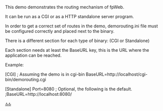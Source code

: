 <div class="header" id="myHeader">
  <div class="navbar" w3-include-html="/menu.inc"> </div>
</div>
<div class="title"><script> document.write(document.title);</script></div>  
<main>
<!-- markdownlint-disable-next-line -->
<span id="topo"><span>


This demo demonstrates the routing mechanism of fpWeb.

It can be run as a CGI or as a HTTP standalone server program.

In order to get a correct set of routes in the demo, demorouting.ini file
must be configured correctly and placed next to the binary.

There is a different section for each type of binary: (CGI or Standalone)

Each section needs at least the BaseURL key, this is the URL where the
application can be reached.

Example:

[CGI]
; Assuming the demo is in cgi-bin
BaseURL=http://localhost/cgi-bin/demorouting.cgi

[Standalone]
Port=8080
; Optional, the following is the default.
;BaseURL=http://localhost:8080/

</main>

[🔝🔝](#topo "Retorna ao topo")